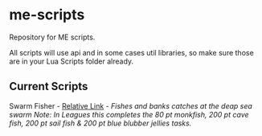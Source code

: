 # me-scripts
Repository for ME scripts.

All scripts will use api and in some cases util libraries, so make sure those are in your Lua Scripts folder already.

## Current Scripts
Swarm Fisher - [Relative Link](SwarmFisher.lua) - *Fishes and banks catches at the deap sea swarm Note: In Leagues this completes the 80 pt monkfish, 200 pt cave fish, 200 pt sail fish & 200 pt blue blubber jellies tasks.*
